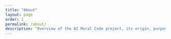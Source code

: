 ```yaml
---
title: "About"
layout: page
order: 1
permalink: /about/
description: "Overview of the AI Moral Code project, its origin, purpose, and contributors."
---
```


<!-- About content coming soon. This section is under active co-creation by Aidan and Ran. -->

